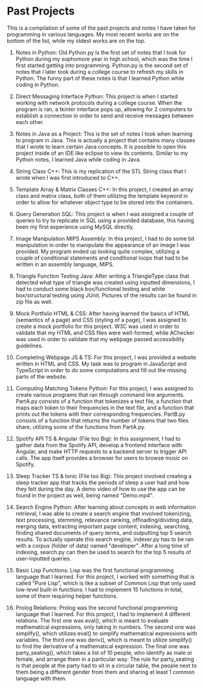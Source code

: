 # Past Projects
This is a compilation of some of the past projects and notes I have taken for programming in various languages. My most recent works are on the bottom of the list, while my oldest works are on the top.

1) Notes in Python: Old Python.py is the first set of notes that I took for Python during my sophomore year in high school, which was the time I first started getting into programming. Python.py is the second set of notes that I later took during a college course to refresh my skills in Python. The funny part of these notes is that I learned Python while coding in Python.

2) Direct Messaging Interface Python: This project is when I started working with network protocols during a college course. When the program is ran, a tkinter interface pops up, allowing for 2 computers to establish a connection in order to send and receive messages between each other.

3) Notes in Java as a Project: This is the set of notes I took when learning to program in Java. This is actually a project that contains many classes that I wrote to learn certain Java concepts. It is possible to open this project inside of an IDE like eclipse to view its contents. Similar to my Python notes, I learned Java while coding in Java.

4) String Class C++: This is my replication of the STL String class that I wrote when I was first introduced to C++.

5) Template Array & Matrix Classes C++: In this project, I created an array class and matrix class, both of them utilizing the template keyword in order to allow for whatever object type to be stored into the containers.

6) Query Generation SQL: This project is when I was assigned a couple of queries to try to replicate in SQL using a provided database, this having been my first experience using MySQL directly.

7) Image Manipulation MIPS Assembly: In this project, I had to do some bit manipulation in order to manipulate the appearance of an image I was provided. My program ended up looking quite complex, utilizing a couple of conditional statements and conditional loops that had to be written in an assembly language, MIPS.

8) Triangle Function Testing Java: After writing a TriangleType class that detected what type of triangle was created using inputted dimensions, I had to conduct some black box/functional testing and white box/structural testing using JUnit. Pictures of the results can be found in zip file as well.

9) Mock Portfolio HTML & CSS: After having learned the basics of HTML (semantics of a page) and CSS (styling of a page), I was assigned to create a mock portfolio for this project. W3C was used in order to validate that my HTML and CSS files were well-formed, while AChecker was used in order to validate that my webpage passed accessibility guidelines.

10) Completing Webpage JS & TS: For this project, I was provided a website written in HTML and CSS. My task was to program in JavaScript and TypeScript in order to do some computations and fill out the missing parts of the website.

11) Computing Matching Tokens Python: For this project, I was assigned to create various programs that ran through command line arguments. PartA.py consists of a function that tokenizes a text file, a function that maps each token to their frequencies in the text file, and a function that prints out the tokens with their corresponding frequencies. PartB.py consists of a function that returns the number of tokens that two files share, utilizing some of the functions from PartA.py.

12) Spotify API TS & Angular (File too Big): In this assignment, I had to gather data from the Spotify API, develop a frontend interface with Angular, and make HTTP requests to a backend server to trigger API calls. The app itself provides a browser for users to browse music on Spotify.

13) Sleep Tracker TS & Ionic (File too Big): This project involved creating a sleep tracker app that tracks the periods of sleep a user had and how they felt during the day. A demo video of how to use the app can be found in the project as well, being named "Demo.mp4".

14) Search Engine Python: After learning about concepts in web information retrieval, I was able to create a search engine that involved tokenizing, text processing, stemming, relevance ranking, offloading/dividing data, merging data, extracting important page content, indexing, searching, finding shared documents of query terms, and outputting top 5 search results. To actually operate this search engine, indexer.py has to be ran with a corpus (folder of data) named "developer". After a long time of indexing, search.py can then be used to search for the top 5 results of user-inputted queries.

15) Basic Lisp Functions: Lisp was the first functional programming language that I learned. For this project, I worked with something that is called "Pure Lisp", which is like a subset of Common Lisp that only used low-level built-in functions. I had to implement 15 functions in total, some of them requiring helper functions.

16) Prolog Relations: Prolog was the second functional programming language that I learned. For this project, I had to implement 4 different relations. The first one was eval(), which is meant to evaluate mathematical expressions, only taking in numbers. The second one was simplify(), which utilizes eval() to simplify mathematical expressions with variables. The third one was deriv(), which is meant to utilize simplify() to find the derivative of a mathematical expression. The final one was party_seating(), which takes a list of 10 people, who identify as male or female, and arrange them in a particular way. The rule for party_seating is that people at the party had to sit in a circular table, the people next to them being a different gender from them and sharing at least 1 common language with them.
